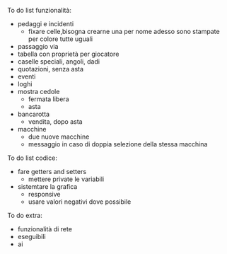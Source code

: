 To do list funzionalità:
- pedaggi e incidenti
    - fixare celle,bisogna crearne una per nome adesso sono stampate per colore tutte uguali
- passaggio via
- tabella con proprietà per giocatore
- caselle speciali, angoli, dadi
- quotazioni, senza asta
- eventi
- loghi
- mostra cedole
    - fermata libera
    - asta
- bancarotta
    - vendita, dopo asta
- macchine
    - due nuove macchine
    - messaggio in caso di doppia selezione della stessa macchina

To do list codice:
- fare getters and setters
    - mettere private le variabili
- sistemtare la grafica
    - responsive
    - usare valori negativi dove possibile

To do extra:
- funzionalità di rete
- eseguibili
- ai